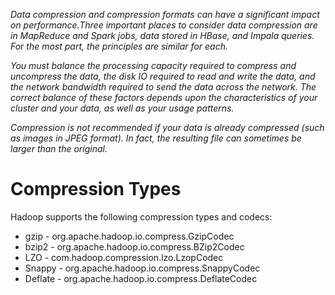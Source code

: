 <!-- TITLE: Data Compression -->

*Data compression and compression formats can have a significant impact on performance.Three important places to consider data compression are in MapReduce and Spark jobs, data stored in HBase, and Impala queries. For the most part, the principles are similar for each.*

*You must balance the processing capacity required to compress and uncompress the data, the disk IO required to read and write the data, and the network bandwidth required to send the data across the network. The correct balance of these factors depends upon the characteristics of your cluster and your data, as well as your usage patterns.*

*Compression is not recommended if your data is already compressed (such as images in JPEG format). In fact, the resulting file can sometimes be larger than the original.*

# Compression Types
Hadoop supports the following compression types and codecs:

* gzip - org.apache.hadoop.io.compress.GzipCodec
* bzip2 - org.apache.hadoop.io.compress.BZip2Codec
* LZO - com.hadoop.compression.lzo.LzopCodec
* Snappy - org.apache.hadoop.io.compress.SnappyCodec
* Deflate - org.apache.hadoop.io.compress.DeflateCodec